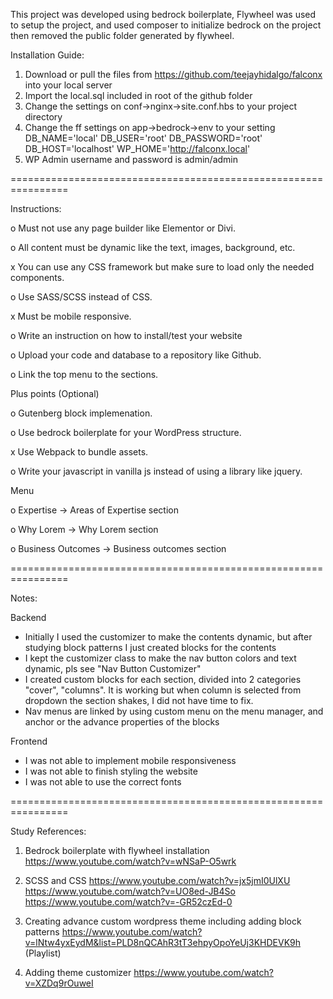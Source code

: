 This project was developed using bedrock boilerplate, Flywheel was used to setup the project, and used composer to initialize bedrock on the project then removed the public folder generated by flywheel.

Installation Guide:

1. Download or pull the files from https://github.com/teejayhidalgo/falconx into your local server
2. Import the local.sql included in root of the github folder
3. Change the settings on conf->nginx->site.conf.hbs to your project directory
4. Change the ff settings on app->bedrock->env to your setting
    DB_NAME='local'
    DB_USER='root'
    DB_PASSWORD='root'
    DB_HOST='localhost'
    WP_HOME='http://falconx.local'
5. WP Admin username and password is admin/admin

================================================================

Instructions: 

o Must not use any page builder like Elementor or Divi.

o All content must be dynamic like the text, images, background, etc.

x You can use any CSS framework but make sure to load only the needed components.

o Use SASS/SCSS instead of CSS.

x Must be mobile responsive.

o Write an instruction on how to install/test your website

o Upload your code and database to a repository like Github. 

o Link the top menu to the sections.

Plus points (Optional)

o Gutenberg block implemenation.

o Use bedrock boilerplate for your WordPress structure.

x Use Webpack to bundle assets.

o Write your javascript in vanilla js instead of using a library like jquery.

Menu

o Expertise -> Areas of Expertise section

o Why Lorem -> Why Lorem section

o Business Outcomes -> Business outcomes section

================================================================

Notes:

Backend
* Initially I used the customizer to make the contents dynamic, but after studying block patterns I just created blocks for the contents
* I kept the customizer class to make the nav button colors and text dynamic, pls see "Nav Button Customizer"
* I created custom blocks for each section, divided into 2 categories "cover", "columns". It is working but when column is selected from dropdown the section shakes, I did not have time to fix.
* Nav menus are linked by using custom menu on the menu manager, and anchor or the advance properties of the blocks

Frontend

* I was not able to implement mobile responsiveness
* I was not able to finish styling the website
* I was not able to use the correct fonts

================================================================

Study References:
1. Bedrock boilerplate with flywheel installation
https://www.youtube.com/watch?v=wNSaP-O5wrk

2. SCSS and CSS
https://www.youtube.com/watch?v=jx5jmI0UlXU
https://www.youtube.com/watch?v=UO8ed-JB4So
https://www.youtube.com/watch?v=-GR52czEd-0

3. Creating advance custom wordpress theme including adding block patterns
https://www.youtube.com/watch?v=lNtw4yxEydM&list=PLD8nQCAhR3tT3ehpyOpoYeUj3KHDEVK9h (Playlist)

4. Adding theme customizer
https://www.youtube.com/watch?v=XZDq9rOuweI